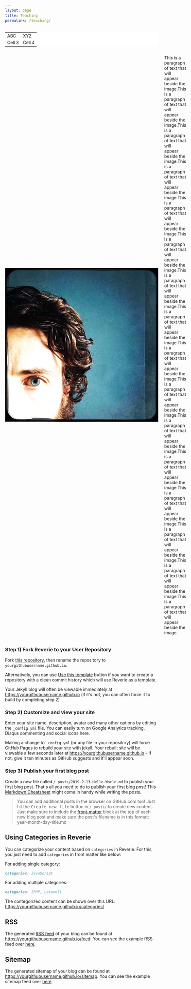 ```yaml
---
layout: page
title: Teaching
permalink: /teaching/
---
```


<style>
  .no-border, .no-border td, .no-border th {
    border: none;
      background-color: white;
  }
  table {
   border-collapse: collapse;
}

table tr, table td, table th {
   border: none;
}
</style>

<table class="no-border">
  <tr>
    <td>ABC</td>
    <td>XYZ</td>
  </tr>
  <tr>
    <td>Cell 3</td>
    <td>Cell 4</td>
  </tr>
</table>



<style>
.content {
  display: flex;
  align-items: center; /* This is optional and aligns the image and text vertically */
}

.content-image {
  margin-right: 20px; /* Add some space between the image and the text */
}

.content-text {
  flex-grow: 1; /* Allows the text to take up any remaining space */
}
</style>

<div class="content">
  <img src="https://github.com/cdgls/cdgls.github.io/blob/master/images/image.jpg" alt="description" class="content-image" />
  <p class="content-text">
    This is a paragraph of text that will appear beside the image.This is a paragraph of text that will appear beside the image.This is a paragraph of text that will appear beside the image.This is a paragraph of text that will appear beside the image.This is a paragraph of text that will appear beside the image.This is a paragraph of text that will appear beside the image.This is a paragraph of text that will appear beside the image.This is a paragraph of text that will appear beside the image.This is a paragraph of text that will appear beside the image.This is a paragraph of text that will appear beside the image.This is a paragraph of text that will appear beside the image.This is a paragraph of text that will appear beside the image.This is a paragraph of text that will appear beside the image.This is a paragraph of text that will appear beside the image.This is a paragraph of text that will appear beside the image.This is a paragraph of text that will appear beside the image.
  </p>
</div>




### Step 1) Fork Reverie to your User Repository

Fork [this repository](https://github.com/amitmerchant1990/reverie), then rename the repository to `yourgithubusername.github.io`.

Alternatively, you can use [Use this template](https://github.com/amitmerchant1990/reverie/generate) button if you want to create a repository with a clean commit history which will use Reverie as a template.

Your Jekyll blog will often be viewable immediately at <https://yourgithubusername.github.io> (if it's not, you can often force it to build by completing step 2)

### Step 2) Customize and view your site

Enter your site name, description, avatar and many other options by editing the `_config.yml` file. You can easily turn on Google Analytics tracking, Disqus commenting and social icons here.

Making a change to `_config.yml` (or any file in your repository) will force GitHub Pages to rebuild your site with jekyll. Your rebuilt site will be viewable a few seconds later at <https://yourgithubusername.github.io> - if not, give it ten minutes as GitHub suggests and it'll appear soon.

### Step 3) Publish your first blog post

Create a new file called `/_posts/2019-2-13-Hello-World.md` to publish your first blog post. That's all you need to do to publish your first blog post! This [Markdown Cheatsheet](https://github.com/adam-p/markdown-here/wiki/Markdown-Cheatsheet) might come in handy while writing the posts.

> You can add additional posts in the browser on GitHub.com too! Just hit the <kbd>Create new file</kbd> button in `/_posts/` to create new content. Just make sure to include the [front-matter](http://jekyllrb.com/docs/frontmatter/) block at the top of each new blog post and make sure the post's filename is in this format: year-month-day-title.md

## Using Categories in Reverie

You can categorize your content based on `categories` in Reverie. For this, you just need to add `categories` in front matter like below:

For adding single category:

```md
categories: JavaScript
```

For adding multiple categories:

```md
categories: [PHP, Laravel]
```

The contegorized content can be shown over this URL: <https://yourgithubusername.github.io/categories/>

## RSS

The generated [RSS feed](https://en.wikipedia.org/wiki/RSS) of your blog can be found at <https://yourgithubusername.github.io/feed>. You can see the example RSS feed over [here](https://www.amitmerchant.com/reverie/feed).

## Sitemap

The generated sitemap of your blog can be found at <https://yourgithubusername.github.io/sitemap>. You can see the example sitemap feed over [here](https://www.amitmerchant.com/reverie/sitemap).
